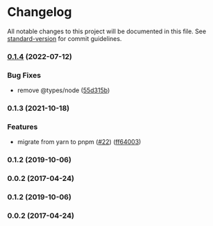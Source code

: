 # Changelog

All notable changes to this project will be documented in this file. See [standard-version](https://github.com/conventional-changelog/standard-version) for commit guidelines.

### [0.1.4](https://github.com/ycycwx/safe-invoke/compare/v0.1.3...v0.1.4) (2022-07-12)


### Bug Fixes

* remove @types/node ([55d315b](https://github.com/ycycwx/safe-invoke/commit/55d315b67564d4ebdff0a3353c5466d71e1b65f2))

### 0.1.3 (2021-10-18)


### Features

* migrate from yarn to pnpm ([#22](https://github.com/ycycwx/safe-invoke/issues/22)) ([ff64003](https://github.com/ycycwx/safe-invoke/commit/ff64003aa18317b1945bfee75b18aa14a259c5b5))

### 0.1.2 (2019-10-06)

### 0.0.2 (2017-04-24)

### 0.1.2 (2019-10-06)

### 0.0.2 (2017-04-24)
